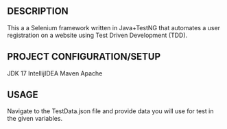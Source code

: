 ## DESCRIPTION
This a a Selenium framework written in Java+TestNG that automates a user registration on a website using Test Driven Development (TDD).

## PROJECT CONFIGURATION/SETUP
JDK 17
IntellijIDEA
Maven Apache

## USAGE
Navigate to the TestData.json file and provide data you will use for test in the given variables.


